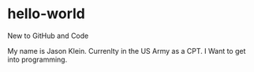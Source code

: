 # hello-world
New to GitHub and Code


My name is Jason Klein. Currenlty in the US Army as a CPT. I Want to get into programming.
